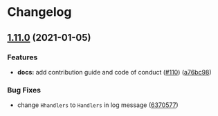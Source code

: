 # Changelog

## [1.11.0](https://www.github.com/netlify/netlify-plugin-edge-handlers/compare/v1.10.0...v1.11.0) (2021-01-05)

### Features

- **docs:** add contribution guide and code of conduct
  ([#110](https://www.github.com/netlify/netlify-plugin-edge-handlers/issues/110))
  ([a76bc98](https://www.github.com/netlify/netlify-plugin-edge-handlers/commit/a76bc98580fe4803f8f6d09e26874a9f8c9fd41c))

### Bug Fixes

- change `Hhandlers` to `Handlers` in log message
  ([6370577](https://www.github.com/netlify/netlify-plugin-edge-handlers/commit/6370577af5c2b44f363677464792f0cabe95f1df))
